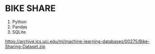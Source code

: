 # BIKE SHARE

1. Python
2. Pandas
3. SQLite

https://archive.ics.uci.edu/ml/machine-learning-databases/00275/Bike-Sharing-Dataset.zip

